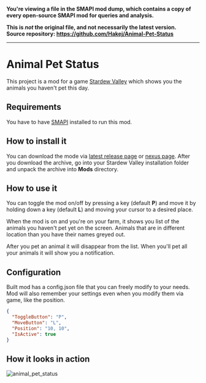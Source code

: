**You're viewing a file in the SMAPI mod dump, which contains a copy of every open-source SMAPI mod
for queries and analysis.**

**This is _not_ the original file, and not necessarily the latest version.**  
**Source repository: https://github.com/Hakej/Animal-Pet-Status**

----


# Animal Pet Status
This project is a mod for a game [Stardew Valley](https://www.stardewvalley.net/) which shows you the animals you haven't pet this day.

## Requirements
You have to have [SMAPI](https://smapi.io/) installed to run this mod.

## How to install it
You can download the mode via [latest release page](https://github.com/Hakej/Animal-Pet-Status/releases) or [nexus page](https://github.com/Hakej/Animal-Pet-Status/releases). After you download the archive, go into your Stardew Valley installation folder and unpack the archive into **Mods** directory.

## How to use it
You can toggle the mod on/off by pressing a key (default **P**) and move it by holding down a key (default **L**) and moving your cursor to a desired place.


When the mod is on and you're on your farm, it shows you list of the animals you haven't pet yet on the screen. Animals that are in different location than you have their names greyed out.

After you pet an animal it will disappear from the list. 
When you'll pet all your animals it will show you a notification.

## Configuration
Built mod has a config.json file that you can freely modify to your needs. Mod will also remember your settings even when you modify them via game, like the position.
```json
{
  "ToggleButton": "P",
  "MoveButton": "L",
  "Position": "10, 10",
  "IsActive": true
}
```

## How it looks in action
![animal_pet_status](https://user-images.githubusercontent.com/25157378/117950728-c83b1d80-b313-11eb-9aaa-cd663a7a305f.gif)
